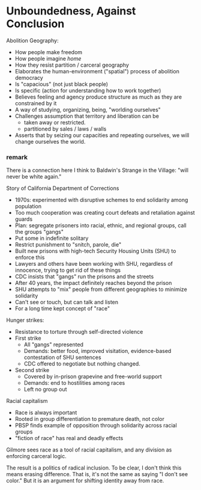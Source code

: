# Unboundedness, Against Conclusion

Abolition Geography:
* How people make freedom
* How people imagine _home_
* How they resist partition / carceral geography
* Elaborates the human-environment ("spatial") process of abolition democracy
* Is "capacious" (not just black people)
* Is specific (action for understanding how to work together)
* Believes feeling and agency produce structure as much as they are constrained by it
* A way of studying, organizing, being, "worlding ourselves"
* Challenges assumption that territory and liberation can be
  * taken away or restricted.
  * partitioned by sales / laws / walls
* Asserts that by seizing our capacities and repeating ourselves, we will change ourselves the world. 

### remark
There is a connection here I think to Baldwin's Strange in the Village: "will never be white again."

Story of California Department of Corrections
* 1970s: experimented with disruptive schemes to end solidarity among population
* Too much cooperation was creating court defeats and retaliation against guards
* Plan: segregate prisoners into racial, ethnic, and regional groups, call the groups "gangs"
* Put some in indefinite solitary
* Restrict punishment to "snitch, parole, die"
* Built new prisons with high-tech Security Housing Units (SHU) to enforce this
* Lawyers and others have been working with SHU, regardless of innocence, trying to get rid of these things
* CDC insists that "gangs" run the prisons and the streets
* After 40 years, the impact definitely reaches beyond the prison
* SHU attempts to "mix" people from different geographies to minimize solidarity
* Can't see or touch, but can talk and listen
* For a long time kept concept of "race"

Hunger strikes:
* Resistance to torture through self-directed violence
* First strike
  * All "gangs" represented
  * Demands: better food, improved visitation, evidence-based contestation of SHU sentences
  * CDC offered to negotiate but nothing changed.
* Second strike
  * Covered by in-prison grapevine and free-world support
  * Demands: end to hostilities among races
  * Left no group out

Racial capitalism
* Race is always important
* Rooted in group differentiation to premature death, not color
* PBSP finds example of opposition through solidarity across racial groups
* "fiction of race" has real and deadly effects

Gilmore sees race as a tool of racial capitalism, and any division as enforcing carceral logic.

The result is a politics of radical inclusion.
To be clear, I don't think this means erasing difference.
That is, it's not the same as saying "I don't see color."
But it is an argument for shifting identity away from race.
